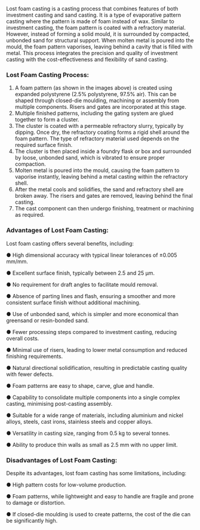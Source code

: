 Lost foam casting is a casting process that combines features of both investment casting and sand casting. It is a type of evaporative pattern casting where the pattern is made of foam instead of wax. Similar to investment casting, the foam pattern is coated with a refractory material. However, instead of forming a solid mould, it is surrounded by compacted, unbonded sand for structural support. When molten metal is poured into the mould, the foam pattern vaporises, leaving behind a cavity that is filled with metal. This process integrates the precision and quality of investment casting with the cost-effectiveness and flexibility of sand casting.

### Lost Foam Casting Process:
1.	A foam pattern (as shown in the images above) is created using expanded polystyrene (2.5% polystyrene, 97.5% air). This can be shaped through closed-die moulding, machining or assembly from multiple components. Risers and gates are incorporated at this stage.
2.	Multiple finished patterns, including the gating system are glued together to form a cluster.
3.	The cluster is coated with a permeable refractory slurry, typically by dipping. Once dry, the refractory coating forms a rigid shell around the foam pattern. The type of refractory material used depends on the required surface finish.
4.	The cluster is then placed inside a foundry flask or box and surrounded by loose, unbonded sand, which is vibrated to ensure proper compaction.
5.	Molten metal is poured into the mould, causing the foam pattern to vaporise instantly, leaving behind a metal casting within the refractory shell.
6.	After the metal cools and solidifies, the sand and refractory shell are broken away. The risers and gates are removed, leaving behind the final casting.
7.	The cast component can then undergo finishing, treatment or machining as required.

### Advantages of Lost Foam Casting:
Lost foam casting offers several benefits, including:

●	High dimensional accuracy with typical linear tolerances of ±0.005 mm/mm.

●	Excellent surface finish, typically between 2.5 and 25 µm.

●	No requirement for draft angles to facilitate mould removal.

●	Absence of parting lines and flash, ensuring a smoother and more consistent surface finish without additional machining.

●	Use of unbonded sand, which is simpler and more economical than greensand or resin-bonded sand.

●	Fewer processing steps compared to investment casting, reducing overall costs.

●	Minimal use of risers, leading to lower metal consumption and reduced finishing requirements.

●	Natural directional solidification, resulting in predictable casting quality with fewer defects.

●	Foam patterns are easy to shape, carve, glue and handle.

●	Capability to consolidate multiple components into a single complex casting, minimising post-casting assembly.

●	Suitable for a wide range of materials, including aluminium and nickel alloys, steels, cast irons, stainless steels and copper alloys.

●	Versatility in casting size, ranging from 0.5 kg to several tonnes.

●	Ability to produce thin walls as small as 2.5 mm with no upper limit.

### Disadvantages of Lost Foam Casting:
Despite its advantages, lost foam casting has some limitations, including:

●	High pattern costs for low-volume production.

●	Foam patterns, while lightweight and easy to handle are fragile and prone to damage or distortion.

●	If closed-die moulding is used to create patterns, the cost of the die can be significantly high.
